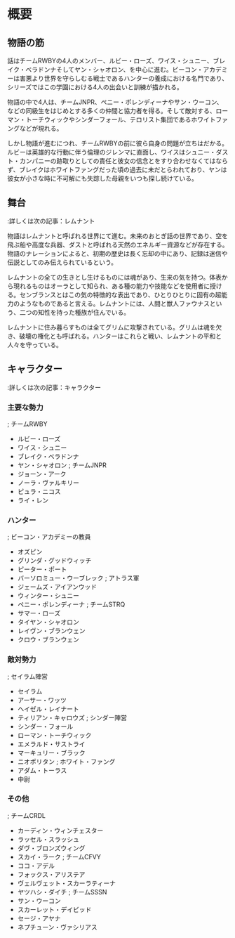 # 概要
## 物語の筋
話はチームRWBYの4人のメンバー、ルビー・ローズ、ワイス・シュニー、ブレイク・ベラドンナそしてヤン・シャオロン、を中心に進む。ビーコン・アカデミーは害悪より世界を守らしむる戦士であるハンターの養成における名門であり、シリーズではこの学園における4人の出会いと訓練が描かれる。

物語の中で4人は、チームJNPR、ペニー・ポレンディーナやサン・ウーコン、などの同級生をはじめとする多くの仲間と協力者を得る。そして敵対する、ローマン・トーチウィックやシンダーフォール、テロリスト集団であるホワイトファングなどが現れる。

しかし物語が進むにつれ、チームRWBYの前に彼ら自身の問題が立ちはだかる。ルビーは英雄的な行動に伴う倫理のジレンマに直面し、ワイスはシュニー・ダスト・カンパニーの跡取りとしての責任と彼女の信念とをすり合わせなくてはならず、ブレイクはホワイトファングだった頃の過去に未だとらわれており、ヤンは彼女が小さな時に不可解にも失踪した母親をいつも探し続けている。

## 舞台
:詳しくは次の記事：レムナント

物語はレムナントと呼ばれる世界にて進む。未来のおとぎ話の世界であり、空を飛ぶ船や高度な兵器、ダストと呼ばれる天然のエネルギー資源などが存在する。物語のナレーションによると、初期の歴史は長く忘却の中にあり、記録は迷信や伝説としてのみ伝えられているという。

レムナントの全ての生きとし生けるものには魂があり、生来の気を持つ。体表から現れるものはオーラとして知られ、ある種の能力や技能などを使用者に授ける。センブランスとはこの気の特徴的な表出であり、ひとりひとりに固有の超能力のようなものであると言える。レムナントには、人間と獣人ファウナスという、二つの知性を持った種族が住んでいる。

レムナントに住み暮らすものは全てグリムに攻撃されている。グリムは魂を欠き、破壊の権化とも呼ばれる。ハンターはこれらと戦い、レムナントの平和と人々を守っている。

## キャラクター
:詳しくは次の記事：キャラクター

### 主要な勢力
; チームRWBY
* ルビー・ローズ
* ワイス・シュニー
* ブレイク・ベラドンナ
* ヤン・シャオロン
; チームJNPR
* ジョーン・アーク
* ノーラ・ヴァルキリー
* ピュラ・ニコス
* ライ・レン
### ハンター
; ビーコン・アカデミーの教員
* オズピン
* グリンダ・グッドウィッチ
* ピーター・ポート
* バーソロミュー・ウーブレック
; アトラス軍
* ジェームズ・アイアンウッド
* ウィンター・シュニー
* ペニー・ポレンディーナ
; チームSTRQ
* サマー・ローズ
* タイヤン・シャオロン
* レイヴン・ブランウェン
* クロウ・ブランウェン
### 敵対勢力
; セイラム陣営
* セイラム
* アーサー・ワッツ
* ヘイゼル・レイナート
* ティリアン・キャロウズ
; シンダー陣営
* シンダー・フォール
* ローマン・トーチウィック
* エメラルド・サストライ
* マーキュリー・ブラック
* ニオポリタン
; ホワイト・ファング
* アダム・トーラス
* 中尉
### その他
; チームCRDL
* カーディン・ウィンチェスター
* ラッセル・スラッシュ
* ダヴ・ブロンズウィング
* スカイ・ラーク
; チームCFVY
* ココ・アデル
* フォックス・アリステア
* ヴェルヴェット・スカーラティーナ
* ヤツハシ・ダイチ
; チームSSSN
* サン・ウーコン
* スカーレット・デイビッド
* セージ・アヤナ
* ネプチューン・ヴァシリアス
